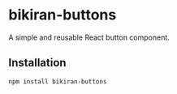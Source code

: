 # bikiran-buttons

A simple and reusable React button component.

## Installation
```bash
npm install bikiran-buttons